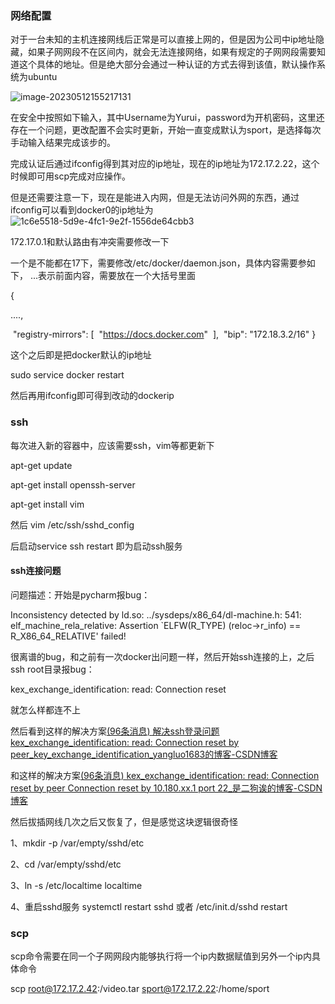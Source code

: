 ### 网络配置

对于一台未知的主机连接网线后正常是可以直接上网的，但是因为公司中ip地址隐藏，如果子网网段不在区间内，就会无法连接网络，如果有规定的子网网段需要知道这个具体的地址。但是绝大部分会通过一种认证的方式去得到该值，默认操作系统为ubuntu

![image-20230512155217131](C:\Users\yurui\AppData\Roaming\Typora\typora-user-images\image-20230512155217131.png)

在安全中按照如下输入，其中Username为Yurui，password为开机密码，这里还存在一个问题，更改配置不会实时更新，开始一直变成默认为sport，是选择每次手动输入结果完成该步的。

完成认证后通过ifconfig得到其对应的ip地址，现在的ip地址为172.17.2.22，这个时候即可用scp完成对应操作。

但是还需要注意一下，现在是能进入内网，但是无法访问外网的东西，通过ifconfig可以看到docker0的ip地址为![1c6e5518-5d9e-4fc1-9e2f-1556de64cbb3](C:\Users\yurui\Documents\WXWork\1688856443429485\Cache\Image\2023-05\1c6e5518-5d9e-4fc1-9e2f-1556de64cbb3.jpg)

172.17.0.1和默认路由有冲突需要修改一下

一个是不能都在17下，需要修改/etc/docker/daemon.json，具体内容需要参如下， ...表示前面内容，需要放在一个大括号里面

{

   ....,

​     "registry-mirrors": [
​         "https://docs.docker.com"
​      ],
​     "bip": "172.18.3.2/16"
}

这个之后即是把docker默认的ip地址

sudo service docker restart

然后再用ifconfig即可得到改动的dockerip

### ssh

每次进入新的容器中，应该需要ssh，vim等都更新下

apt-get update

apt-get install openssh-server

apt-get install vim

然后 vim /etc/ssh/sshd_config

后启动service ssh restart 即为启动ssh服务

#### ssh连接问题

问题描述：开始是pycharm报bug：

Inconsistency detected by ld.so: ../sysdeps/x86_64/dl-machine.h: 541: elf_machine_rela_relative: Assertion `ELFW(R_TYPE) (reloc->r_info) == R_X86_64_RELATIVE' failed!

很离谱的bug，和之前有一次docker出问题一样，然后开始ssh连接的上，之后ssh root目录报bug：

kex_exchange_identification: read: Connection reset

就怎么样都连不上

然后看到这样的解决方案[(96条消息) 解决ssh登录问题kex_exchange_identification: read: Connection reset by peer_key_exchange_identification_yangluo1683的博客-CSDN博客](https://blog.csdn.net/yangluo1683/article/details/118907066)

和这样的解决方案[(96条消息) kex_exchange_identification: read: Connection reset by peer Connection reset by 10.180.xx.1 port 22_是二狗诶的博客-CSDN博客](https://blog.csdn.net/weixin_43938093/article/details/115773505)

然后拔插网线几次之后又恢复了，但是感觉这块逻辑很奇怪

1、mkdir -p /var/empty/sshd/etc

2、cd /var/empty/sshd/etc

3、ln -s /etc/localtime localtime

4、重启sshd服务
systemctl restart sshd
或者
/etc/init.d/sshd restart

### scp

scp命令需要在同一个子网网段内能够执行将一个ip内数据赋值到另外一个ip内具体命令

scp root@172.17.2.42:/video.tar sport@172.17.2.22:/home/sport


